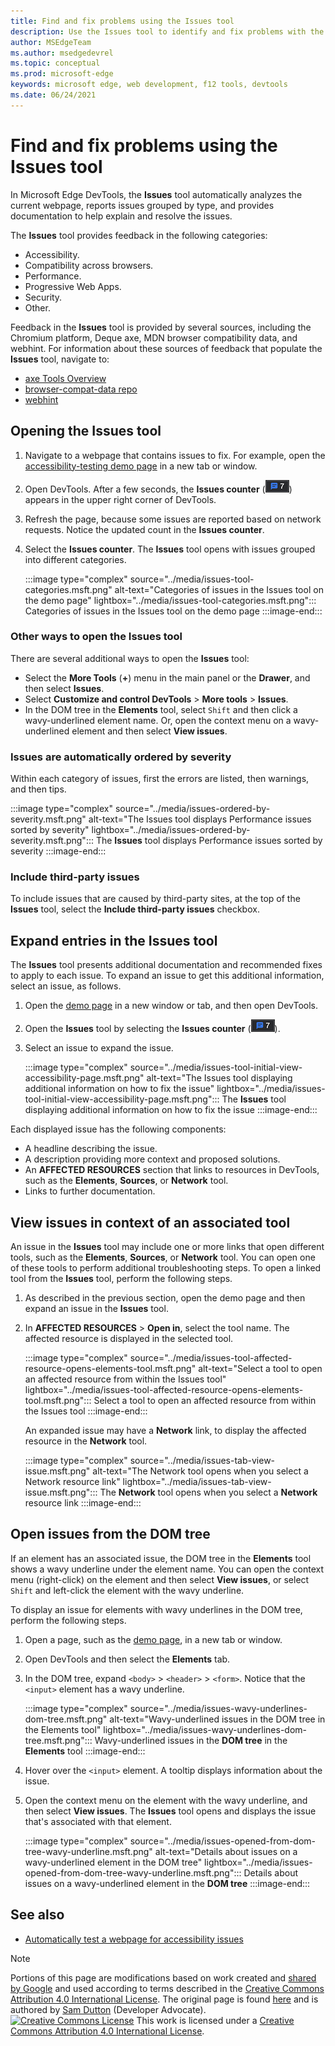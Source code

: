 ```yaml
---
title: Find and fix problems using the Issues tool
description: Use the Issues tool to identify and fix problems with the current webpage.
author: MSEdgeTeam
ms.author: msedgedevrel
ms.topic: conceptual
ms.prod: microsoft-edge
keywords: microsoft edge, web development, f12 tools, devtools
ms.date: 06/24/2021
---
```

<!-- Copyright Sam Dutton

   Licensed under the Apache License, Version 2.0 (the "License");
   you may not use this file except in compliance with the License.
   You may obtain a copy of the License at

       https://www.apache.org/licenses/LICENSE-2.0

   Unless required by applicable law or agreed to in writing, software
   distributed under the License is distributed on an "AS IS" BASIS,
   WITHOUT WARRANTIES OR CONDITIONS OF ANY KIND, either express or implied.
   See the License for the specific language governing permissions and
   limitations under the License.  -->

# Find and fix problems using the Issues tool

In Microsoft Edge DevTools, the **Issues** tool automatically analyzes the current webpage, reports issues grouped by type, and provides documentation to help explain and resolve the issues.

The **Issues** tool provides feedback in the following categories:
*  Accessibility.
*  Compatibility across browsers.
*  Performance.
*  Progressive Web Apps.
*  Security.
*  Other.

Feedback in the **Issues** tool is provided by several sources, including the Chromium platform, Deque axe, MDN browser compatibility data, and webhint.  For information about these sources of feedback that populate the **Issues** tool, navigate to:
*  [axe Tools Overview](https://www.deque.com/axe)
*  [browser-compat-data repo](https://github.com/mdn/browser-compat-data)
*  [webhint](https://webhint.io)


<!-- ====================================================================== -->
## Opening the Issues tool

1.  Navigate to a webpage that contains issues to fix.  For example, open the [accessibility-testing demo page](https://microsoftedge.github.io/DevToolsSamples/a11y-testing/page-with-errors.html) in a new tab or window.

1.  Open DevTools.  After a few seconds, the **Issues counter** (![Issues counter](../media/issues-counter-icon.msft.png)) appears in the upper right corner of DevTools.

1.  Refresh the page, because some issues are reported based on network requests.  Notice the updated count in the **Issues counter**.

1.  Select the **Issues counter**.  The **Issues** tool opens with issues grouped into different categories.

    :::image type="complex" source="../media/issues-tool-categories.msft.png" alt-text="Categories of issues in the Issues tool on the demo page" lightbox="../media/issues-tool-categories.msft.png":::
       Categories of issues in the Issues tool on the demo page
    :::image-end:::

### Other ways to open the Issues tool

There are several additional ways to open the **Issues** tool:
*  Select the **More Tools** (**+**) menu in the main panel or the **Drawer**, and then select **Issues**.
*  Select **Customize and control DevTools** > **More tools** > **Issues**.
*  In the DOM tree in the **Elements** tool, select `Shift` and then click a wavy-underlined element name.  Or, open the context menu on a wavy-underlined element and then select **View issues**.

### Issues are automatically ordered by severity

Within each category of issues, first the errors are listed, then warnings, and then tips.

:::image type="complex" source="../media/issues-ordered-by-severity.msft.png" alt-text="The Issues tool displays Performance issues sorted by severity" lightbox="../media/issues-ordered-by-severity.msft.png":::
   The **Issues** tool displays Performance issues sorted by severity
:::image-end:::

### Include third-party issues

To include issues that are caused by third-party sites, at the top of the **Issues** tool, select the **Include third-party issues** checkbox.


<!-- ====================================================================== -->
## Expand entries in the Issues tool

The **Issues** tool presents additional documentation and recommended fixes to apply to each issue.  To expand an issue to get this additional information, select an issue, as follows.

1.  Open the [demo page](https://microsoftedge.github.io/DevToolsSamples/a11y-testing/page-with-errors.html) in a new window or tab, and then open DevTools.

1.  Open the **Issues** tool by selecting the **Issues counter** (![Issues counter](../media/issues-counter-icon.msft.png)).

1.  Select an issue to expand the issue.

    :::image type="complex" source="../media/issues-tool-initial-view-accessibility-page.msft.png" alt-text="The Issues tool displaying additional information on how to fix the issue" lightbox="../media/issues-tool-initial-view-accessibility-page.msft.png":::
       The **Issues** tool displaying additional information on how to fix the issue
    :::image-end:::

Each displayed issue has the following components:
*   A headline describing the issue.
*   A description providing more context and proposed solutions.
*   An **AFFECTED RESOURCES** section that links to resources in DevTools, such as the **Elements**, **Sources**, or **Network** tool.
*   Links to further documentation.


<!-- ====================================================================== -->
## View issues in context of an associated tool

An issue in the **Issues** tool may include one or more links that open different tools, such as the **Elements**, **Sources**, or **Network** tool. You can open one of these tools to perform additional troubleshooting steps. To open a linked tool from the **Issues** tool, perform the following steps.

1.  As described in the previous section, open the demo page and then expand an issue in the **Issues** tool.

1.  In **AFFECTED RESOURCES** > **Open in**, select the tool name.  The affected resource is displayed in the selected tool.

    :::image type="complex" source="../media/issues-tool-affected-resource-opens-elements-tool.msft.png" alt-text="Select a tool to open an affected resource from within the Issues tool" lightbox="../media/issues-tool-affected-resource-opens-elements-tool.msft.png":::
       Select a tool to open an affected resource from within the Issues tool
    :::image-end:::

    An expanded issue may have a **Network** link, to display the affected resource in the **Network** tool.

    :::image type="complex" source="../media/issues-tab-view-issue.msft.png" alt-text="The Network tool opens when you select a Network resource link" lightbox="../media/issues-tab-view-issue.msft.png":::
    The **Network** tool opens when you select a **Network** resource link
    :::image-end:::


<!-- ====================================================================== -->
## Open issues from the DOM tree

If an element has an associated issue, the DOM tree in the **Elements** tool shows a wavy underline under the element name.  You can open the context menu (right-click) on the element and then select **View issues**, or select `Shift` and left-click the element with the wavy underline.

To display an issue for elements with wavy underlines in the DOM tree, perform the following steps.

1.  Open a page, such as the [demo page](https://microsoftedge.github.io/DevToolsSamples/a11y-testing/page-with-errors.html), in a new tab or window.

1.  Open DevTools and then select the **Elements** tab.

1.  In the DOM tree, expand `<body>` > `<header>` > `<form>`.  Notice that the `<input>` element has a wavy underline.

    :::image type="complex" source="../media/issues-wavy-underlines-dom-tree.msft.png" alt-text="Wavy-underlined issues in the DOM tree in the Elements tool" lightbox="../media/issues-wavy-underlines-dom-tree.msft.png":::
       Wavy-underlined issues in the **DOM tree** in the **Elements** tool
    :::image-end:::

1.  Hover over the `<input>` element.  A tooltip displays information about the issue.

1.  Open the context menu on the element with the wavy underline, and then select **View issues**.  The **Issues** tool opens and displays the issue that's associated with that element.

    :::image type="complex" source="../media/issues-opened-from-dom-tree-wavy-underline.msft.png" alt-text="Details about issues on a wavy-underlined element in the DOM tree" lightbox="../media/issues-opened-from-dom-tree-wavy-underline.msft.png":::
       Details about issues on a wavy-underlined element in the **DOM tree**
    :::image-end:::


<!-- ====================================================================== -->
## See also

*  [Automatically test a webpage for accessibility issues](../accessibility/test-issues-tool.md)


<!-- ====================================================================== -->
> [!NOTE]
> Portions of this page are modifications based on work created and [shared by Google](https://developers.google.com/terms/site-policies) and used according to terms described in the [Creative Commons Attribution 4.0 International License](https://creativecommons.org/licenses/by/4.0).
> The original page is found [here](https://developers.google.com/web/tools/chrome-devtools/issues/index) and is authored by [Sam Dutton](https://developers.google.com/web/resources/contributors#sam-dutton) (Developer Advocate).
[![Creative Commons License](https://i.creativecommons.org/l/by/4.0/88x31.png)](https://creativecommons.org/licenses/by/4.0)
This work is licensed under a [Creative Commons Attribution 4.0 International License](https://creativecommons.org/licenses/by/4.0).

